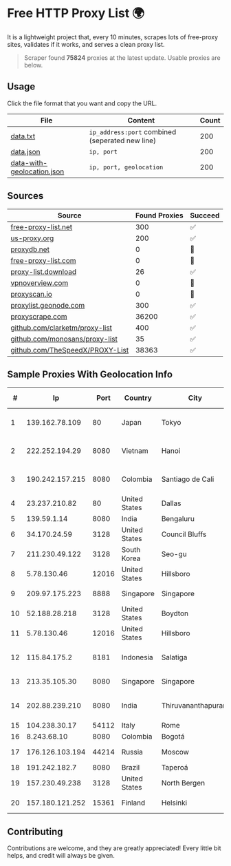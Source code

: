 
# Free HTTP Proxy List 🌍

It is a lightweight project that, every 10 minutes, scrapes lots of free-proxy sites, validates if it works, and serves a clean proxy list.


> Scraper found **75824** proxies at the latest update. Usable proxies are below.

## Usage

Click the file format that you want and copy the URL.


|File|Content|Count|
|----|-------|-----|
|[data.txt](https://raw.githubusercontent.com/themiralay/Proxy-List-World/master/data.txt)|`ip_address:port` combined (seperated new line)|200|
|[data.json](https://raw.githubusercontent.com/themiralay/Proxy-List-World/master/data.json)|`ip, port`|200|
|[data-with-geolocation.json](https://raw.githubusercontent.com/themiralay/Proxy-List-World/master/data-with-geolocation.json)|`ip, port, geolocation`|200|

## Sources

|Source|Found Proxies|Succeed|
|------|-------------|-------|
|[free-proxy-list.net](https://free-proxy-list.net)|300|✅|
|[us-proxy.org](https://www.us-proxy.org)|200|✅|
|[proxydb.net](http://proxydb.net)|0|🚫|
|[free-proxy-list.com](https://free-proxy-list.com/?page=&port=&type%5B%5D=http&type%5B%5D=https&up_time=0&search=Search)|0|🚫|
|[proxy-list.download](https://www.proxy-list.download/HTTP)|26|✅|
|[vpnoverview.com](https://vpnoverview.com/privacy/anonymous-browsing/free-proxy-servers)|0|🚫|
|[proxyscan.io](https://www.proxyscan.io)|0|🚫|
|[proxylist.geonode.com](https://proxylist.geonode.com/api/proxy-list?limit=300&page=1&sort_by=lastChecked&sort_type=desc&protocols=http,https)|300|✅|
|[proxyscrape.com](https://api.proxyscrape.com/v2/?request=displayproxies&protocol=http&timeout=10000&country=all&ssl=all&anonymity=all)|36200|✅|
|[github.com/clarketm/proxy-list](https://raw.githubusercontent.com/clarketm/proxy-list/master/proxy-list-raw.txt)|400|✅|
|[github.com/monosans/proxy-list](https://raw.githubusercontent.com/monosans/proxy-list/main/proxies/http.txt)|35|✅|
|[github.com/TheSpeedX/PROXY-List](https://raw.githubusercontent.com/TheSpeedX/PROXY-List/master/http.txt)|38363|✅|


## Sample Proxies With Geolocation Info

|#|Ip|Port|Country|City|Internet Service Provider|
|-|--|----|-------|----|-------------------------|
|1|139.162.78.109|80|Japan|Tokyo|Akamai Technologies, Inc.|
|2|222.252.194.29|8080|Vietnam|Hanoi|VietNam Post and Telecom Corporation|
|3|190.242.157.215|8080|Colombia|Santiago de Cali|Columbus Networks USA, Inc.|
|4|23.237.210.82|80|United States|Dallas|FDCservers.net|
|5|139.59.1.14|8080|India|Bengaluru|DIGITALOCEAN|
|6|34.170.24.59|3128|United States|Council Bluffs|Google LLC|
|7|211.230.49.122|3128|South Korea|Seo-gu|Korea Telecom|
|8|5.78.130.46|12016|United States|Hillsboro|Hetzner Online GmbH|
|9|209.97.175.223|8888|Singapore|Singapore|DigitalOcean, LLC|
|10|52.188.28.218|3128|United States|Boydton|Microsoft Corporation|
|11|5.78.130.46|12016|United States|Hillsboro|Hetzner Online GmbH|
|12|115.84.175.2|8181|Indonesia|Salatiga|PT Citra Angkasa Lintas Media|
|13|213.35.105.30|8080|Singapore|Singapore|Oracle Corporation|
|14|202.88.239.210|8080|India|Thiruvananthapuram|Asianet Satellite Communications Pvt Ltd|
|15|104.238.30.17|54112|Italy|Rome|AkhaliNet LLC|
|16|8.243.68.10|8080|Colombia|Bogotá|CTL Colombia|
|17|176.126.103.194|44214|Russia|Moscow|Miglovets Egor Andreevich|
|18|191.242.182.7|8080|Brazil|Taperoá|Conect Telecom|
|19|157.230.49.238|3128|United States|North Bergen|DigitalOcean, LLC|
|20|157.180.121.252|15361|Finland|Helsinki|Hetzner Online GmbH|



## Contributing

Contributions are welcome, and they are greatly appreciated! Every
little bit helps, and credit will always be given.

